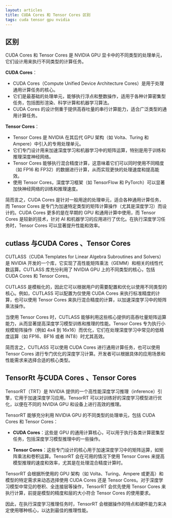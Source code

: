 ```yaml
---
layout: articles
title: CUDA Cores 和 Tensor Cores 区别
tags: cuda tensor gpu nvidia
---
```


## 区别

CUDA Cores 和 Tensor Cores 是 NVIDIA GPU 显卡中的不同类型的处理单元，它们设计用来执行不同类型的计算任务。

**CUDA Cores**：
- CUDA Cores（Compute Unified Device Architecture Cores）是用于处理通用计算任务的核心。
- 它们是最基础的处理单元，能够执行浮点和整数操作，适用于各种计算密集型任务，包括图形渲染、科学计算和机器学习算法。
- CUDA Cores 的设计侧重于提供高吞吐量的串行计算能力，适合广泛类型的通用计算任务。

**Tensor Cores**：
- Tensor Cores 是 NVIDIA 在其后代 GPU 架构（如 Volta、Turing 和 Ampere）中引入的专用处理单元。
- 它们专门设计用来加速深度学习和机器学习中的矩阵运算，特别是用于训练和推理深度神经网络。
- Tensor Cores 能够执行混合精度计算，这意味着它们可以同时使用不同精度（如 FP16 和 FP32）的数据进行计算，从而实现更快的处理速度和提高能效。
- 使用 Tensor Cores，深度学习框架（如 TensorFlow 和 PyTorch）可以显著加快神经网络的训练和推理速度。

简而言之，CUDA Cores 是针对一般用途的处理单元，适合各种通用计算任务，而 Tensor Cores 是专门为加速特定类型的矩阵计算操作（尤其是深度学习）而设计的。CUDA Cores 更多的是在早期的 GPU 和通用计算中使用，而 Tensor Cores 是较新的技术，针对 AI 和机器学习的应用进行了优化。在执行深度学习任务时，Tensor Cores 可以显著提升性能和效率。

## cutlass 与CUDA Cores 、Tensor Cores
CUTLASS（CUDA Templates for Linear Algebra Subroutines and Solvers）是 NVIDIA 开发的一个库，它实现了高性能矩阵乘法（GEMM）和相关的线性代数运算。CUTLASS 库充分利用了 NVIDIA GPU 上的不同类型的核心，包括 CUDA Cores 和 Tensor Cores。

CUTLASS 是模板化的，因此它可以根据用户的需要配置和优化以使用不同类型的核心。例如，CUTLASS 可以配置为仅使用 CUDA Cores 来执行标准精度的计算，也可以使用 Tensor Cores 来执行混合精度的计算，以加速深度学习中的矩阵乘法操作。

当使用 Tensor Cores 时，CUTLASS 能够利用这些核心提供的高吞吐量矩阵运算能力，从而显著提高深度学习模型训练和推理的性能。Tensor Cores 专为执行小规模矩阵操作（例如 4x4 到 16x16）而优化，它们在处理深度学习中常见的低精度运算（如 FP16、BF16 或者 INT8）时尤其高效。

简而言之，CUTLASS 可以使用 CUDA Cores 进行通用计算任务，也可以使用 Tensor Cores 进行专门优化的深度学习计算。开发者可以根据具体的应用场景和性能需求来选择合适的核心类型。

## TensorRt 与CUDA Cores 、Tensor Cores

TensorRT（TRT）是 NVIDIA 提供的一个高性能深度学习推理（inference）引擎，它用于加速深度学习应用。TensorRT 可以对训练好的深度学习模型进行优化，以便在不同的 NVIDIA GPU 和设备上进行高效的推理。

TensorRT 能够充分利用 NVIDIA GPU 的不同类型的处理单元，包括 CUDA Cores 和 Tensor Cores：

- **CUDA Cores**：这些是 GPU 的通用计算核心，可以用于执行各类计算密集型任务，包括深度学习模型推理中的一些操作。

- **Tensor Cores**：这些专门设计的核心用于加速深度学习中的矩阵运算，如矩阵乘法和卷积运算。TensorRT 会在可用的情况下使用 Tensor Cores 来提高模型推理的速度和效率，尤其是在处理混合精度计算时。

TensorRT 会根据所使用的 GPU 架构（如 Volta、Turing、Ampere 或更高）和模型的特定需求来动态选择使用 CUDA Cores 还是 Tensor Cores。对于深度学习模型中常见的卷积、全连接层等操作，TensorRT 会优先使用 Tensor Cores 来执行计算，前提是模型的精度和层的大小符合 Tensor Cores 的使用要求。

因此，在执行深度学习推理任务时，TensorRT 会根据操作的特点和硬件能力来决定使用哪种核心，以达到最佳的推理性能。